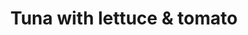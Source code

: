 ---
category: wraps
name: Tuna with lettuce & tomato
title: Tuna with lettuce & tomato
price: '10.95'
---